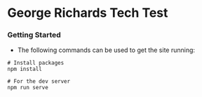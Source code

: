 # George Richards Tech Test

### Getting Started

- The following commands can be used to get the site running:

```shell
# Install packages
npm install

# For the dev server
npm run serve
```
